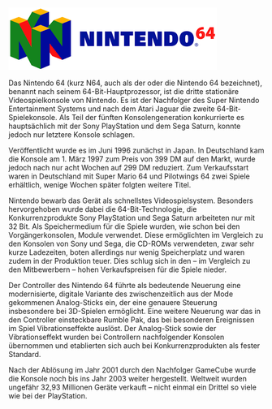<img src="Docs/logo.png" alt="Logo">

Das Nintendo 64 (kurz N64, auch als der oder die Nintendo 64 bezeichnet), benannt nach seinem 64-Bit-Hauptprozessor, ist die dritte stationäre Videospielkonsole von Nintendo. Es ist der Nachfolger des Super Nintendo Entertainment Systems und nach dem Atari Jaguar die zweite 64-Bit-Spielekonsole. Als Teil der fünften Konsolengeneration konkurrierte es hauptsächlich mit der Sony PlayStation und dem Sega Saturn, konnte jedoch nur letztere Konsole schlagen.

Veröffentlicht wurde es im Juni 1996 zunächst in Japan. In Deutschland kam die Konsole am 1. März 1997 zum Preis von 399 DM auf den Markt, wurde jedoch nach nur acht Wochen auf 299 DM reduziert. Zum Verkaufsstart waren in Deutschland mit Super Mario 64 und Pilotwings 64 zwei Spiele erhältlich, wenige Wochen später folgten weitere Titel.

Nintendo bewarb das Gerät als schnellstes Videospielsystem. Besonders hervorgehoben wurde dabei die 64-Bit-Technologie, die Konkurrenzprodukte Sony PlayStation und Sega Saturn arbeiteten nur mit 32 Bit. Als Speichermedium für die Spiele wurden, wie schon bei den Vorgängerkonsolen, Module verwendet. Diese ermöglichten im Vergleich zu den Konsolen von Sony und Sega, die CD-ROMs verwendeten, zwar sehr kurze Ladezeiten, boten allerdings nur wenig Speicherplatz und waren zudem in der Produktion teuer. Dies schlug sich in den – im Vergleich zu den Mitbewerbern – hohen Verkaufspreisen für die Spiele nieder.


Der Controller des Nintendo 64 führte als bedeutende Neuerung eine modernisierte, digitale Variante des zwischenzeitlich aus der Mode gekommenen Analog-Sticks ein, der eine genauere Steuerung insbesondere bei 3D-Spielen ermöglicht. Eine weitere Neuerung war das in den Controller einsteckbare Rumble Pak, das bei besonderen Ereignissen im Spiel Vibrationseffekte auslöst. Der Analog-Stick sowie der Vibrationseffekt wurden bei Controllern nachfolgender Konsolen übernommen und etablierten sich auch bei Konkurrenzprodukten als fester Standard.

Nach der Ablösung im Jahr 2001 durch den Nachfolger GameCube wurde die Konsole noch bis ins Jahr 2003 weiter hergestellt. Weltweit wurden ungefähr 32,93 Millionen Geräte verkauft – nicht einmal ein Drittel so viele wie bei der PlayStation.
